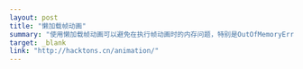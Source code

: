 ```yaml
---
layout: post
title: "懒加载帧动画"
summary: "使用懒加载帧动画可以避免在执行帧动画时的内存问题，特别是OutOfMemoryError。他的实现原理在于异步加载图片， 并且支持全局图片缓存。我们都知道原生的Android帧动画在加载序列帧时，是一次性将所有序列帧的图片编码到内存当中的，所以执行帧数较多的动画时很容易 发生内存不足，抛出OutOfMemoryError。"
target: _blank
link: "http://hacktons.cn/animation/"
---
```


